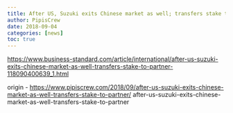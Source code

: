 ```yaml
---
title: After US, Suzuki exits Chinese market as well; transfers stake to partner
author: PipisCrew
date: 2018-09-04
categories: [news]
toc: true
---
```


https://www.business-standard.com/article/international/after-us-suzuki-exits-chinese-market-as-well-transfers-stake-to-partner-118090400639_1.html

origin - https://www.pipiscrew.com/2018/09/after-us-suzuki-exits-chinese-market-as-well-transfers-stake-to-partner/ after-us-suzuki-exits-chinese-market-as-well-transfers-stake-to-partner